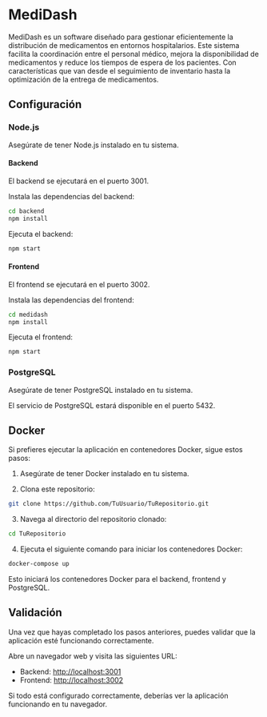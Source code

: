 # MediDash

MediDash es un software diseñado para gestionar eficientemente la distribución de medicamentos en entornos hospitalarios. Este sistema facilita la coordinación entre el personal médico, mejora la disponibilidad de medicamentos y reduce los tiempos de espera de los pacientes. Con características que van desde el seguimiento de inventario hasta la optimización de la entrega de medicamentos.

## Configuración

### Node.js

Asegúrate de tener Node.js instalado en tu sistema.

#### Backend

El backend se ejecutará en el puerto 3001.

Instala las dependencias del backend:

```bash
cd backend
npm install
```

Ejecuta el backend:

```bash
npm start
```

#### Frontend

El frontend se ejecutará en el puerto 3002.

Instala las dependencias del frontend:

```bash
cd medidash
npm install
```

Ejecuta el frontend:

```bash
npm start
```

### PostgreSQL

Asegúrate de tener PostgreSQL instalado en tu sistema.

El servicio de PostgreSQL estará disponible en el puerto 5432.

## Docker

Si prefieres ejecutar la aplicación en contenedores Docker, sigue estos pasos:

1. Asegúrate de tener Docker instalado en tu sistema.

2. Clona este repositorio:

```bash
git clone https://github.com/TuUsuario/TuRepositorio.git
```

3. Navega al directorio del repositorio clonado:

```bash
cd TuRepositorio
```

4. Ejecuta el siguiente comando para iniciar los contenedores Docker:

```bash
docker-compose up
```

Esto iniciará los contenedores Docker para el backend, frontend y PostgreSQL.

## Validación

Una vez que hayas completado los pasos anteriores, puedes validar que la aplicación esté funcionando correctamente.

Abre un navegador web y visita las siguientes URL:

- Backend: [http://localhost:3001](http://localhost:3001)
- Frontend: [http://localhost:3002](http://localhost:3002)

Si todo está configurado correctamente, deberías ver la aplicación funcionando en tu navegador.
